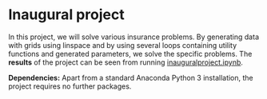 # Inaugural project
In this project, we will solve various insurance problems. By generating data with grids using linspace and by using several loops containing utility functions and generated parameters, we solve the specific problems.
The **results** of the project can be seen from running [inauguralproject.ipynb](inauguralproject.ipynb).

**Dependencies:** Apart from a standard Anaconda Python 3 installation, the project requires no further packages.
